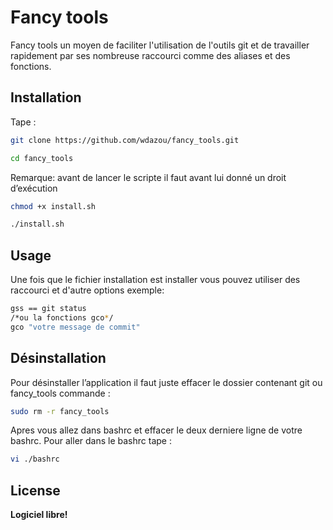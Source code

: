 # Fancy tools

Fancy tools un moyen de faciliter l'utilisation de l'outils git et de travailler rapidement par ses nombreuse raccourci comme des aliases et des fonctions.

## Installation

Tape :

```bash
git clone https://github.com/wdazou/fancy_tools.git
```

```bash
cd fancy_tools
```
Remarque: avant de lancer le scripte il faut avant lui donné un droit d’exécution
```bash
chmod +x install.sh
```
```bash
./install.sh
```



## Usage
Une fois que le fichier installation est installer vous pouvez utiliser des raccourci et d'autre options exemple:
```bash
gss == git status
/*ou la fonctions gco*/
gco "votre message de commit"
```

## Désinstallation
Pour désinstaller l’application il faut juste effacer le dossier contenant git ou fancy_tools
commande :

```bash
sudo rm -r fancy_tools
```
Apres vous allez dans bashrc et effacer le deux derniere ligne de votre bashrc.
Pour aller dans le bashrc tape :
```bash
vi ./bashrc
```
License
----



**Logiciel libre!**



